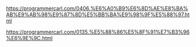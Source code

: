 https://programmercarl.com/0406.%E6%A0%B9%E6%8D%AE%E8%BA%AB%E9%AB%98%E9%87%8D%E5%BB%BA%E9%98%9F%E5%88%97.html

https://programmercarl.com/0135.%E5%88%86%E5%8F%91%E7%B3%96%E6%9E%9C.html